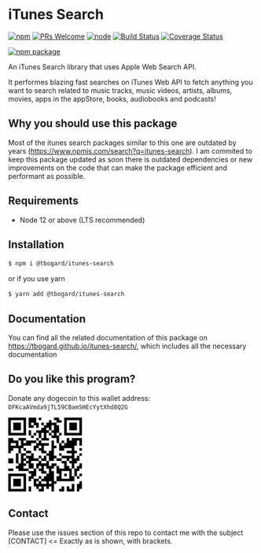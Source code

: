 # iTunes Search

[![npm](https://img.shields.io/npm/l/express.svg?style=flat-square)](https://github.com/tbogard/itunes-search/blob/main/LICENSE)
[![PRs Welcome](https://img.shields.io/badge/PRs-welcome-orange.svg?style=flat-square)](http://makeapullrequest.com)
[![node](https://img.shields.io/badge/node-%3E=_12.0-green.svg?style=flat-square)](https://nodejs.org)
[![Build Status](https://app.travis-ci.com/tbogard/itunes-search.svg?branch=main)](https://app.travis-ci.com/tbogard/itunes-search)
[![Coverage Status](https://coveralls.io/repos/github/tbogard/itunes-search/badge.svg)](https://coveralls.io/github/tbogard/itunes-search?branch=main)

[![npm package](https://nodei.co/npm/@tbogard/itunes-search.png?downloads=true&downloadRank=true&stars=true)](https://nodei.co/npm/@tbogard/itunes-search)

An iTunes Search library that uses Apple Web Search API.

It performes blazing fast searches on iTunes Web API to fetch anything you want to search related to music tracks, music videos, artists, albums, movies, apps in the appStore, books, audiobooks and podcasts!

## Why you should use this package

Most of the itunes search packages similar to this one are outdated by years (https://www.npmjs.com/search?q=itunes-search). I am commited to keep this package updated as soon there is outdated dependencies or new improvements on the code that can make the package efficient and performant as possible.

## Requirements

- Node 12 or above (LTS recommended)

## Installation

```bash
$ npm i @tbogard/itunes-search
```

or if you use yarn

```bash
$ yarn add @tbogard/itunes-search
```

## Documentation

You can find all the related documentation of this package on https://tbogard.github.io/itunes-search/, which includes all the necessary documentation

## Do you like this program?

Donate any dogecoin to this wallet address:
`DFKcaAVmda9jTL59CBamSHEcYytXhd8Q2G`

![DFKcaAVmda9jTL59CBamSHEcYytXhd8Q2G](./docs/QRCode.png)

## Contact

Please use the issues section of this repo to contact me with the subject [CONTACT] <= Exactly as is shown, with brackets.
